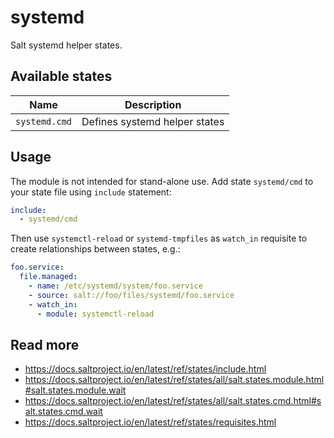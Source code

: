 systemd
=======

Salt systemd helper states.

## Available states

| Name          | Description                   |
| ------------- | ----------------------------- |
| `systemd.cmd` | Defines systemd helper states |

## Usage

The module is not intended for stand-alone use. Add state `systemd/cmd` to your state file using `include` statement:

```yaml
include:
  - systemd/cmd
```

Then use `systemctl-reload` or `systemd-tmpfiles` as `watch_in` requisite to create relationships between states, e.g.:

```yaml
foo.service:
  file.managed:
    - name: /etc/systemd/system/foo.service
    - source: salt://foo/files/systemd/foo.service
    - watch_in:
      - module: systemctl-reload
```

## Read more

 * https://docs.saltproject.io/en/latest/ref/states/include.html
 * https://docs.saltproject.io/en/latest/ref/states/all/salt.states.module.html#salt.states.module.wait
 * https://docs.saltproject.io/en/latest/ref/states/all/salt.states.cmd.html#salt.states.cmd.wait
 * https://docs.saltproject.io/en/latest/ref/states/requisites.html
